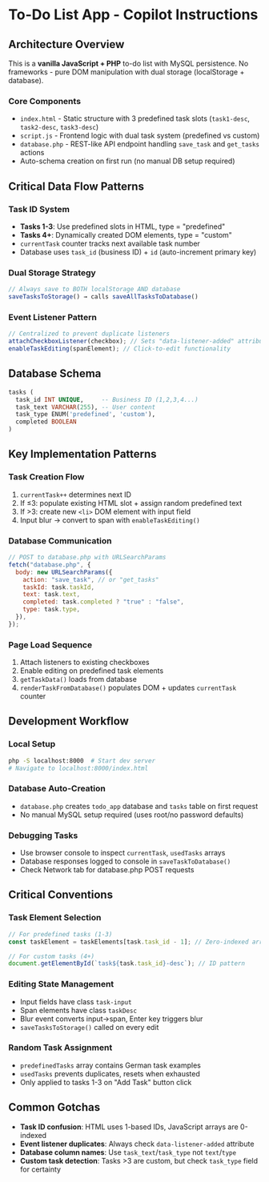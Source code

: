 # To-Do List App - Copilot Instructions

## Architecture Overview

This is a **vanilla JavaScript + PHP** to-do list with MySQL persistence. No frameworks - pure DOM manipulation with dual storage (localStorage + database).

### Core Components

- `index.html` - Static structure with 3 predefined task slots (`task1-desc`, `task2-desc`, `task3-desc`)
- `script.js` - Frontend logic with dual task system (predefined vs custom)
- `database.php` - REST-like API endpoint handling `save_task` and `get_tasks` actions
- Auto-schema creation on first run (no manual DB setup required)

## Critical Data Flow Patterns

### Task ID System

- **Tasks 1-3**: Use predefined slots in HTML, type = "predefined"
- **Tasks 4+**: Dynamically created DOM elements, type = "custom"
- `currentTask` counter tracks next available task number
- Database uses `task_id` (business ID) + `id` (auto-increment primary key)

### Dual Storage Strategy

```javascript
// Always save to BOTH localStorage AND database
saveTasksToStorage() → calls saveAllTasksToDatabase()
```

### Event Listener Pattern

```javascript
// Centralized to prevent duplicate listeners
attachCheckboxListener(checkbox); // Sets "data-listener-added" attribute
enableTaskEditing(spanElement); // Click-to-edit functionality
```

## Database Schema

```sql
tasks (
  task_id INT UNIQUE,     -- Business ID (1,2,3,4...)
  task_text VARCHAR(255), -- User content
  task_type ENUM('predefined', 'custom'),
  completed BOOLEAN
)
```

## Key Implementation Patterns

### Task Creation Flow

1. `currentTask++` determines next ID
2. If ≤3: populate existing HTML slot + assign random predefined text
3. If >3: create new `<li>` DOM element with input field
4. Input blur → convert to span with `enableTaskEditing()`

### Database Communication

```javascript
// POST to database.php with URLSearchParams
fetch("database.php", {
  body: new URLSearchParams({
    action: "save_task", // or "get_tasks"
    taskId: task.taskId,
    text: task.text,
    completed: task.completed ? "true" : "false",
    type: task.type,
  }),
});
```

### Page Load Sequence

1. Attach listeners to existing checkboxes
2. Enable editing on predefined task elements
3. `getTaskData()` loads from database
4. `renderTaskFromDatabase()` populates DOM + updates `currentTask` counter

## Development Workflow

### Local Setup

```bash
php -S localhost:8000  # Start dev server
# Navigate to localhost:8000/index.html
```

### Database Auto-Creation

- `database.php` creates `todo_app` database and `tasks` table on first request
- No manual MySQL setup required (uses root/no password defaults)

### Debugging Tasks

- Use browser console to inspect `currentTask`, `usedTasks` arrays
- Database responses logged to console in `saveTaskToDatabase()`
- Check Network tab for database.php POST requests

## Critical Conventions

### Task Element Selection

```javascript
// For predefined tasks (1-3)
const taskElement = taskElements[task.task_id - 1]; // Zero-indexed array

// For custom tasks (4+)
document.getElementById(`task${task.task_id}-desc`); // ID pattern
```

### Editing State Management

- Input fields have class `task-input`
- Span elements have class `taskDesc`
- Blur event converts input→span, Enter key triggers blur
- `saveTasksToStorage()` called on every edit

### Random Task Assignment

- `predefinedTasks` array contains German task examples
- `usedTasks` prevents duplicates, resets when exhausted
- Only applied to tasks 1-3 on "Add Task" button click

## Common Gotchas

- **Task ID confusion**: HTML uses 1-based IDs, JavaScript arrays are 0-indexed
- **Event listener duplicates**: Always check `data-listener-added` attribute
- **Database column names**: Use `task_text`/`task_type` not `text`/`type`
- **Custom task detection**: Tasks >3 are custom, but check `task_type` field for certainty

